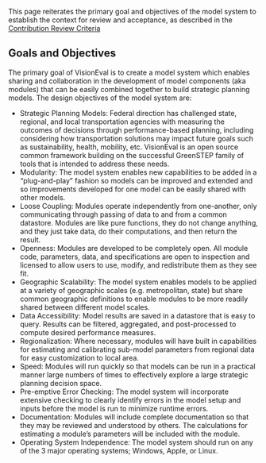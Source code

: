 This page reiterates the primary goal and objectives of the model system to establish the context for review and acceptance, as described in the [Contribution Review Criteria](https://github.com/gregorbj/VisionEval/wiki/Contribution-Review-Criteria)

## Goals and Objectives
The primary goal of VisionEval is to create a model system which enables sharing and collaboration in the development of model components (aka modules) that can be easily combined together to build strategic planning models. The design objectives of the model system are:
  - Strategic Planning Models: Federal direction has challenged state, regional, and local transportation agencies with measuring the outcomes of decisions through performance-based planning, including considering how transportation solutions may impact future goals such as sustainability, health, mobility, etc. VisionEval is an open source common framework building on the successful GreenSTEP family of tools that is intended to address these needs.
  - Modularity: The model system enables new capabilities to be added in a “plug-and-play” fashion so models can be improved and extended and so improvements developed for one model can be easily shared with other models.
  - Loose Coupling: Modules operate independently from one-another, only communicating through passing of data to and from a common datastore. Modules are like pure functions, they do not change anything, and they just take data, do their computations, and then return the result.
  - Openness: Modules are developed to be completely open. All module code, parameters, data, and specifications are open to inspection and licensed to allow users to use, modify, and redistribute them as they see fit.
  - Geographic Scalability: The model system enables models to be applied at a variety of geographic scales (e.g. metropolitan, state) but share common geographic definitions to enable modules to be more readily shared between different model scales.
  - Data Accessibility: Model results are saved in a datastore that is easy to query. Results can be filtered, aggregated, and post-processed to compute desired performance measures.
  - Regionalization: Where necessary, modules will have built in capabilities for estimating and calibrating sub-model parameters from regional data for easy customization to local area.
  - Speed: Modules will run quickly so that models can be run in a practical manner large numbers of times to effectively explore a large strategic planning decision space.
  - Pre-emptive Error Checking: The model system will incorporate extensive checking to clearly identify errors in the model setup and inputs before the model is run to minimize runtime errors.
  - Documentation: Modules will include complete documentation so that they may be reviewed and understood by others. The calculations for estimating a module’s parameters will be included with the module.
  - Operating System Independence: The model system should run on any of the 3 major operating systems; Windows, Apple, or Linux.
